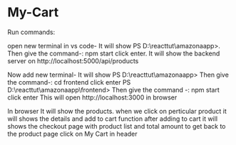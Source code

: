 # My-Cart

Run commands:

open new terminal in vs code-
It will show PS D:\reacttut\amazonaapp>.
Then give the command-: npm start
click enter.
It will show the backend server on http://localhost:5000/api/products


Now add new terminal-
It will show PS D:\reacttut\amazonaapp>
Then give the command-: cd frontend
click enter
PS D:\reacttut\amazonaapp\frontend>
Then give the command -: npm start
click enter
This will open http://localhost:3000 in browser

In browser
It will show the products.
when we click on perticular product it will shows the details and add to cart function
after adding to cart it will shows the checkout page with product list and total amount
to get back to the product page click on My Cart in header








